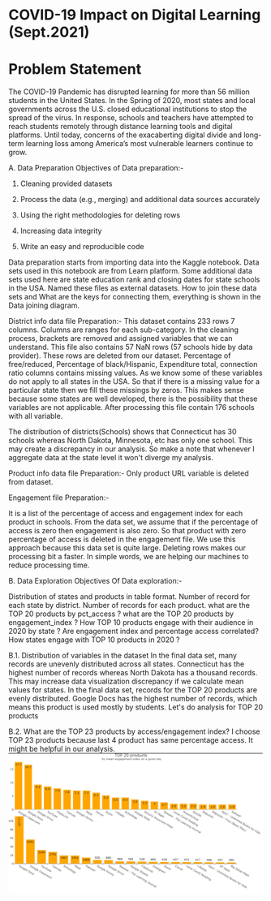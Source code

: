 # COVID-19 Impact on Digital Learning (Sept.2021) 

# Problem Statement
The COVID-19 Pandemic has disrupted learning for more than 56 million students in the United States. In the Spring of 2020, most states and local governments across the U.S. closed educational institutions to stop the spread of the virus. In response, schools and teachers have attempted to reach students remotely through distance learning tools and digital platforms. Until today, concerns of the exacaberting digital divide and long-term learning loss among America’s most vulnerable learners continue to grow.


A. Data Preparation
Objectives of Data preparation:-

1. Cleaning provided datasets

2. Process the data (e.g., merging) and additional data sources accurately

3. Using the right methodologies for deleting rows

4. Increasing data integrity

5. Write an easy and reproducible code

Data preparation starts from importing data into the Kaggle notebook. Data sets used in this notebook are from Learn platform. Some additional data sets used here are state education rank and closing dates for state schools in the USA. Named these files as external datasets. How to join these data sets and What are the keys for connecting them, everything is shown in the Data joining diagram.

District info data file Preparation:- This dataset contains 233 rows 7 columns. Columns are ranges for each sub-category. In the cleaning process, brackets are removed and assigned variables that we can understand. This file also contains 57 NaN rows (57 schools hide by data provider). These rows are deleted from our dataset. Percentage of free/reduced, Percentage of black/Hispanic, Expenditure total, connection ratio columns contains missing values. As we know some of these variables do not apply to all states in the USA. So that if there is a missing value for a particular state then we fill these missings by zeros. This makes sense because some states are well developed, there is the possibility that these variables are not applicable. After processing this file contain 176 schools with all variable.

The distribution of districts(Schools) shows that Connecticut has 30 schools whereas North Dakota, Minnesota, etc has only one school. This may create a discrepancy in our analysis. So make a note that whenever I aggregate data at the state level it won't diverge my analysis.

Product info data file Preparation:- Only product URL variable is deleted from dataset.

Engagement file Preparation:-

It is a list of the percentage of access and engagement index for each product in schools. From the data set, we assume that if the percentage of access is zero then engagement is also zero. So that product with zero percentage of access is deleted in the engagement file. We use this approach because this data set is quite large. Deleting rows makes our processing bit a faster. In simple words, we are helping our machines to reduce processing time.

B. Data Exploration
Objectives Of Data exploration:-

Distribution of states and products in table format.
Number of record for each state by district.
Number of records for each product.
what are the TOP 20 products by pct_access ?
what are the TOP 20 products by engagement_index ?
How TOP 10 products engage with their audience in 2020 by state ?
Are engagement index and percentage access correlated?
How states engage with TOP 10 products in 2020 ?

B.1. Distribution of variables in the dataset
In the final data set, many records are unevenly distributed across all states. Connecticut has the highest number of records whereas North Dakota has a thousand records. This may increase data visualization discrepancy if we calculate mean values for states.
In the final data set, records for the TOP 20 products are evenly distributed. Google Docs has the highest number of records, which means this product is used mostly by students. Let's do analysis for TOP 20 products

B.2. What are the TOP 23 products by access/engagement index?
I choose TOP 23 products because last 4 product has same percentage access. It might be helpful in our analysis.
![image1](1.png)